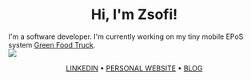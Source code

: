 <div>
  <h1 align="center">Hi, I'm Zsofi!</h1>
</div>

I'm a software developer.
I'm currently working on my tiny mobile EPoS system [Green Food Truck](https://github.com/ZsofiaS/GreenFoodtruck).  
![](https://img.shields.io/badge/AVAILABLE_TO_WORK-YES-<brightgreen>)

<div>
  <p align="center">
    <a href="https://www.linkedin.com/in/zsofia-szonyi-34b8b6b6/">LINKEDIN</a> •
    <a href="https://zsofi.co.uk">PERSONAL WEBSITE</a> •
    <a href="https://zsofi.surge.sh">BLOG</a>
  </p>
</div>
